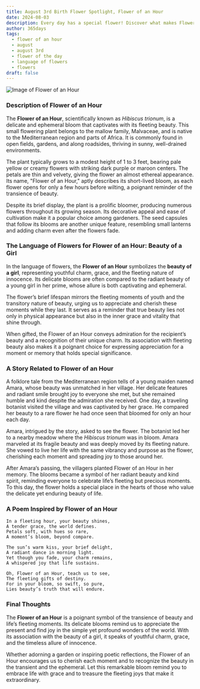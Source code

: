 ```yaml
---
title: August 3rd Birth Flower Spotlight, Flower of an Hour
date: 2024-08-03
description: Every day has a special flower! Discover what makes Flower of an Hour unique as today’s birth flower and its symbolic meaning.
author: 365days
tags:
  - flower of an hour
  - august
  - august 3rd
  - flower of the day
  - language of flowers
  - flowers
draft: false
---
```


![Image of Flower of an Hour](https://cdn.pixabay.com/photo/2016/02/12/17/32/flower-1196470_1280.jpg#center)


### Description of Flower of an Hour

The **Flower of an Hour**, scientifically known as _Hibiscus trionum_, is a delicate and ephemeral bloom that captivates with its fleeting beauty. This small flowering plant belongs to the mallow family, Malvaceae, and is native to the Mediterranean region and parts of Africa. It is commonly found in open fields, gardens, and along roadsides, thriving in sunny, well-drained environments.

The plant typically grows to a modest height of 1 to 3 feet, bearing pale yellow or creamy flowers with striking dark purple or maroon centers. The petals are thin and velvety, giving the flower an almost ethereal appearance. Its name, "Flower of an Hour," aptly describes its short-lived bloom, as each flower opens for only a few hours before wilting, a poignant reminder of the transience of beauty.

Despite its brief display, the plant is a prolific bloomer, producing numerous flowers throughout its growing season. Its decorative appeal and ease of cultivation make it a popular choice among gardeners. The seed capsules that follow its blooms are another unique feature, resembling small lanterns and adding charm even after the flowers fade.

### The Language of Flowers for Flower of an Hour: Beauty of a Girl

In the language of flowers, the **Flower of an Hour** symbolizes the **beauty of a girl**, representing youthful charm, grace, and the fleeting nature of innocence. Its delicate blooms are often compared to the radiant beauty of a young girl in her prime, whose allure is both captivating and ephemeral.

The flower’s brief lifespan mirrors the fleeting moments of youth and the transitory nature of beauty, urging us to appreciate and cherish these moments while they last. It serves as a reminder that true beauty lies not only in physical appearance but also in the inner grace and vitality that shine through.

When gifted, the Flower of an Hour conveys admiration for the recipient’s beauty and a recognition of their unique charm. Its association with fleeting beauty also makes it a poignant choice for expressing appreciation for a moment or memory that holds special significance.

### A Story Related to Flower of an Hour

A folklore tale from the Mediterranean region tells of a young maiden named Amara, whose beauty was unmatched in her village. Her delicate features and radiant smile brought joy to everyone she met, but she remained humble and kind despite the admiration she received. One day, a traveling botanist visited the village and was captivated by her grace. He compared her beauty to a rare flower he had once seen that bloomed for only an hour each day.

Amara, intrigued by the story, asked to see the flower. The botanist led her to a nearby meadow where the _Hibiscus trionum_ was in bloom. Amara marveled at its fragile beauty and was deeply moved by its fleeting nature. She vowed to live her life with the same vibrancy and purpose as the flower, cherishing each moment and spreading joy to those around her.

After Amara’s passing, the villagers planted Flower of an Hour in her memory. The blooms became a symbol of her radiant beauty and kind spirit, reminding everyone to celebrate life’s fleeting but precious moments. To this day, the flower holds a special place in the hearts of those who value the delicate yet enduring beauty of life.

### A Poem Inspired by Flower of an Hour

```
In a fleeting hour, your beauty shines,  
A tender grace, the world defines.  
Petals soft, with hues so rare,  
A moment’s bloom, beyond compare.  

The sun’s warm kiss, your brief delight,  
A radiant dance in morning light.  
Yet though you fade, your charm remains,  
A whispered joy that life sustains.  

Oh, Flower of an Hour, teach us to see,  
The fleeting gifts of destiny.  
For in your bloom, so swift, so pure,  
Lies beauty’s truth that will endure.  
```

### Final Thoughts

The **Flower of an Hour** is a poignant symbol of the transience of beauty and life’s fleeting moments. Its delicate blooms remind us to appreciate the present and find joy in the simple yet profound wonders of the world. With its association with the beauty of a girl, it speaks of youthful charm, grace, and the timeless allure of innocence.

Whether adorning a garden or inspiring poetic reflections, the Flower of an Hour encourages us to cherish each moment and to recognize the beauty in the transient and the ephemeral. Let this remarkable bloom remind you to embrace life with grace and to treasure the fleeting joys that make it extraordinary.

